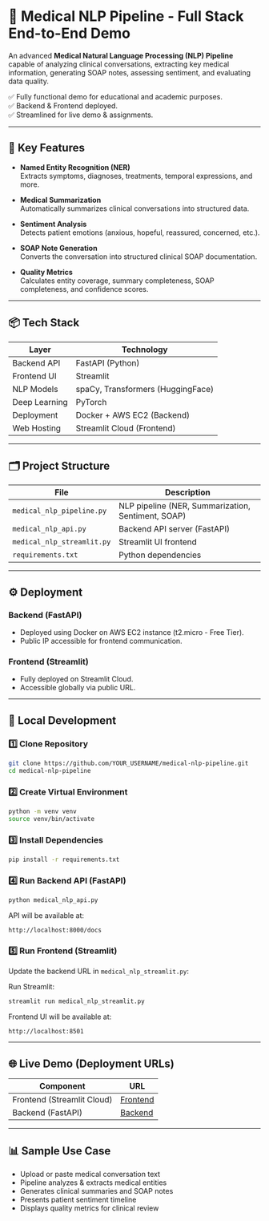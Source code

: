 # 🏥 Medical NLP Pipeline - Full Stack End-to-End Demo

An advanced **Medical Natural Language Processing (NLP) Pipeline** capable of analyzing clinical conversations, extracting key medical information, generating SOAP notes, assessing sentiment, and evaluating data quality.  

✅ Fully functional demo for educational and academic purposes.  
✅ Backend & Frontend deployed.  
✅ Streamlined for live demo & assignments.

---

## 🚀 Key Features

- **Named Entity Recognition (NER)**  
  Extracts symptoms, diagnoses, treatments, temporal expressions, and more.

- **Medical Summarization**  
  Automatically summarizes clinical conversations into structured data.

- **Sentiment Analysis**  
  Detects patient emotions (anxious, hopeful, reassured, concerned, etc.).

- **SOAP Note Generation**  
  Converts the conversation into structured clinical SOAP documentation.

- **Quality Metrics**  
  Calculates entity coverage, summary completeness, SOAP completeness, and confidence scores.

---

## 📦 Tech Stack

| Layer       | Technology        |
| ----------- | ----------------- |
| Backend API | FastAPI (Python)  |
| Frontend UI | Streamlit         |
| NLP Models  | spaCy, Transformers (HuggingFace) |
| Deep Learning | PyTorch        |
| Deployment  | Docker + AWS EC2 (Backend) |
| Web Hosting | Streamlit Cloud (Frontend) |

---

## 🗂️ Project Structure

| File | Description |
| ---- | ----------- |
| `medical_nlp_pipeline.py` | NLP pipeline (NER, Summarization, Sentiment, SOAP) |
| `medical_nlp_api.py` | Backend API server (FastAPI) |
| `medical_nlp_streamlit.py` | Streamlit UI frontend |
| `requirements.txt` | Python dependencies |

---

## ⚙️ Deployment

### Backend (FastAPI)

- Deployed using Docker on AWS EC2 instance (t2.micro - Free Tier).
- Public IP accessible for frontend communication.

### Frontend (Streamlit)

- Fully deployed on Streamlit Cloud.
- Accessible globally via public URL.

---

## 🔧 Local Development

### 1️⃣ Clone Repository

```bash
git clone https://github.com/YOUR_USERNAME/medical-nlp-pipeline.git
cd medical-nlp-pipeline
````

### 2️⃣ Create Virtual Environment

```bash
python -m venv venv
source venv/bin/activate
```

### 3️⃣ Install Dependencies

```bash
pip install -r requirements.txt
```

### 4️⃣ Run Backend API (FastAPI)

```bash
python medical_nlp_api.py
```

API will be available at:

```
http://localhost:8000/docs
```

### 5️⃣ Run Frontend (Streamlit)

Update the backend URL in `medical_nlp_streamlit.py`:

Run Streamlit:

```bash
streamlit run medical_nlp_streamlit.py
```

Frontend UI will be available at:

```
http://localhost:8501
```

---

## 🌐 Live Demo (Deployment URLs)

| Component                  | URL                                                                                          |
| -------------------------- | -------------------------------------------------------------------------------------------- |
| Frontend (Streamlit Cloud) | [Frontend](https://medicalnlpapp.streamlit.app/) |
| Backend (FastAPI)          | [Backend](http://35.173.247.177:8000/)                   |

---

## 📊 Sample Use Case

* Upload or paste medical conversation text
* Pipeline analyzes & extracts medical entities
* Generates clinical summaries and SOAP notes
* Presents patient sentiment timeline
* Displays quality metrics for clinical review




